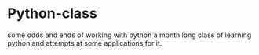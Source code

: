 # Python-class
some odds and ends of working with python
a month long class of learning python and attempts at some applications for it.
